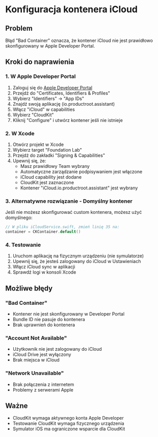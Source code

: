 # Konfiguracja kontenera iCloud

## Problem
Błąd "Bad Container" oznacza, że kontener iCloud nie jest prawidłowo skonfigurowany w Apple Developer Portal.

## Kroki do naprawienia

### 1. **W Apple Developer Portal**
1. Zaloguj się do [Apple Developer Portal](https://developer.apple.com)
2. Przejdź do "Certificates, Identifiers & Profiles"
3. Wybierz "Identifiers" → "App IDs"
4. Znajdź swoją aplikację (io.productroot.assistant)
5. Włącz "iCloud" w capabilities
6. Wybierz "CloudKit" 
7. Kliknij "Configure" i utwórz kontener jeśli nie istnieje

### 2. **W Xcode**
1. Otwórz projekt w Xcode
2. Wybierz target "Foundation Lab"
3. Przejdź do zakładki "Signing & Capabilities"
4. Upewnij się, że:
   - Masz prawidłowy Team wybrany
   - Automatyczne zarządzanie podpisywaniem jest włączone
   - iCloud capability jest dodane
   - CloudKit jest zaznaczone
   - Kontener "iCloud.io.productroot.assistant" jest wybrany

### 3. **Alternatywne rozwiązanie - Domyślny kontener**
Jeśli nie możesz skonfigurować custom kontenera, możesz użyć domyślnego:

```swift
// W pliku iCloudService.swift, zmień linię 35 na:
container = CKContainer.default()
```

### 4. **Testowanie**
1. Uruchom aplikację na fizycznym urządzeniu (nie symulatorze)
2. Upewnij się, że jesteś zalogowany do iCloud w Ustawieniach
3. Włącz iCloud sync w aplikacji
4. Sprawdź logi w konsoli Xcode

## Możliwe błędy

### "Bad Container"
- Kontener nie jest skonfigurowany w Developer Portal
- Bundle ID nie pasuje do kontenera
- Brak uprawnień do kontenera

### "Account Not Available"
- Użytkownik nie jest zalogowany do iCloud
- iCloud Drive jest wyłączony
- Brak miejsca w iCloud

### "Network Unavailable"
- Brak połączenia z internetem
- Problemy z serwerami Apple

## Ważne
- CloudKit wymaga aktywnego konta Apple Developer
- Testowanie CloudKit wymaga fizycznego urządzenia
- Symulator iOS ma ograniczone wsparcie dla CloudKit